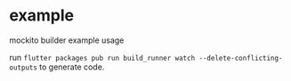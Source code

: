 # example

mockito builder example usage

run `flutter packages pub run build_runner watch --delete-conflicting-outputs` to generate code.
